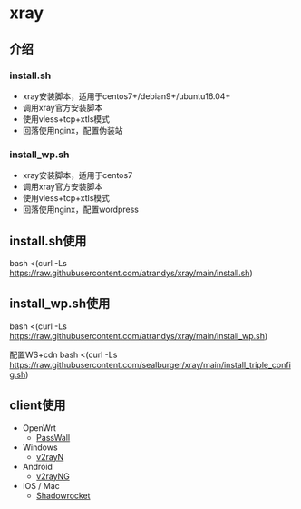 # xray
## 介绍
### install.sh
- xray安装脚本，适用于centos7+/debian9+/ubuntu16.04+
- 调用xray官方安装脚本
- 使用vless+tcp+xtls模式
- 回落使用nginx，配置伪装站

### install_wp.sh
- xray安装脚本，适用于centos7
- 调用xray官方安装脚本
- 使用vless+tcp+xtls模式
- 回落使用nginx，配置wordpress

## install.sh使用
bash <(curl -Ls https://raw.githubusercontent.com/atrandys/xray/main/install.sh)

## install_wp.sh使用
bash <(curl -Ls https://raw.githubusercontent.com/atrandys/xray/main/install_wp.sh)

配置WS+cdn
bash <(curl -Ls https://raw.githubusercontent.com/sealburger/xray/main/install_triple_config.sh)


## client使用
- OpenWrt
  - [PassWall](https://github.com/xiaorouji/openwrt-passwall)
- Windows
  - [v2rayN](https://github.com/2dust/v2rayN)
- Android
  - [v2rayNG](https://github.com/2dust/v2rayNG)
- iOS / Mac
  - [Shadowrocket](https://apps.apple.com/app/shadowrocket/id932747118)


